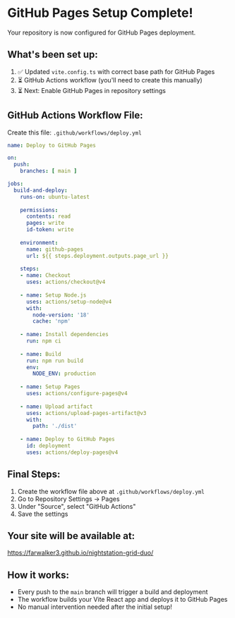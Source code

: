 # GitHub Pages Setup Complete!

Your repository is now configured for GitHub Pages deployment.

## What's been set up:

1. ✅ Updated `vite.config.ts` with correct base path for GitHub Pages
2. ⏳ GitHub Actions workflow (you'll need to create this manually)
3. ⏳ Next: Enable GitHub Pages in repository settings

## GitHub Actions Workflow File:

Create this file: `.github/workflows/deploy.yml`

```yaml
name: Deploy to GitHub Pages

on:
  push:
    branches: [ main ]

jobs:
  build-and-deploy:
    runs-on: ubuntu-latest
    
    permissions:
      contents: read
      pages: write
      id-token: write
    
    environment:
      name: github-pages
      url: ${{ steps.deployment.outputs.page_url }}
    
    steps:
    - name: Checkout
      uses: actions/checkout@v4
    
    - name: Setup Node.js
      uses: actions/setup-node@v4
      with:
        node-version: '18'
        cache: 'npm'
    
    - name: Install dependencies
      run: npm ci
    
    - name: Build
      run: npm run build
      env:
        NODE_ENV: production
    
    - name: Setup Pages
      uses: actions/configure-pages@v4
    
    - name: Upload artifact
      uses: actions/upload-pages-artifact@v3
      with:
        path: './dist'
    
    - name: Deploy to GitHub Pages
      id: deployment
      uses: actions/deploy-pages@v4
```

## Final Steps:

1. Create the workflow file above at `.github/workflows/deploy.yml`
2. Go to Repository Settings → Pages
3. Under "Source", select "GitHub Actions"
4. Save the settings

## Your site will be available at:
https://farwalker3.github.io/nightstation-grid-duo/

## How it works:
- Every push to the `main` branch will trigger a build and deployment
- The workflow builds your Vite React app and deploys it to GitHub Pages
- No manual intervention needed after the initial setup!